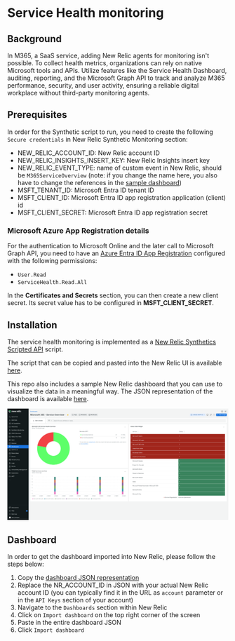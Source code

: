 # Service Health monitoring

## Background

In M365, a SaaS service, adding New Relic agents for monitoring isn't possible. To collect health metrics, organizations can rely on native Microsoft tools and APIs. Utilize features like the Service Health Dashboard, auditing, reporting, and the Microsoft Graph API to track and analyze M365 performance, security, and user activity, ensuring a reliable digital workplace without third-party monitoring agents.

## Prerequisites

In order for the Synthetic script to run, you need to create the following `Secure credentials` in New Relic Synthetic Monitoring section:

- NEW_RELIC_ACCOUNT_ID: New Relic account ID
- NEW_RELIC_INSIGHTS_INSERT_KEY: New Relic Insights insert key
- NEW_RELIC_EVENT_TYPE: name of custom event in New Relic, should be `M365ServiceOverview` (note: if you change the name here, you also have to change the references in the [sample dashboard](/service-health-overview/service-health-overview-dashboard.json))
- MSFT_TENANT_ID: Microsoft Entra ID tenant ID
- MSFT_CLIENT_ID: Microsoft Entra ID app registration application (client) id
- MSFT_CLIENT_SECRET: Microsoft Entra ID app registration secret

### Microsoft Azure App Registration details

For the authentication to Microsoft Online and the later call to Microsoft Graph API, you need to have an [Azure Entra ID App Registration](https://learn.microsoft.com/en-us/entra/identity-platform/permissions-consent-overview?WT.mc_id=Portal-Microsoft_AAD_RegisteredApps#using-the-admin-consent-endpoint) configured with the following permissions:

- `User.Read`
- `ServiceHealth.Read.All`

In the **Certificates and Secrets** section, you can then create a new client secret. Its secret value has to be configured in **MSFT_CLIENT_SECRET**.

## Installation

The service health monitoring is implemented as a [New Relic Synthetics Scripted API](https://docs.newrelic.com/docs/synthetics/synthetic-monitoring/scripting-monitors/write-synthetic-api-tests/) script.

The script that can be copied and pasted into the New Relic UI is available [here](/service-health-overview/service-health-overview.js).

This repo also includes a sample New Relic dashboard that you can use to visualize the data in a meaningful way. The JSON representation of the dashboard is available [here](/service-health-overview/service-health-overview-dashboard.json).

![service health overview dashboard](/service-health-overview/service-health-overview-dashboard.png)

## Dashboard

In order to get the dashboard imported into New Relic, please follow the steps below:

1. Copy the [dashboard JSON representation](/service-health-overview/service-health-overview-dashboard.json)
2. Replace the NR_ACCOUNT_ID in JSON with your actual New Relic account ID (you can typically find it in the URL as `account` parameter or in the `API Keys` section of your account)
3. Navigate to the `Dashboards` section within New Relic
4. Click on `Import dashboard` on the top right corner of the screen
5. Paste in the entire dashboard JSON
6. Click `Import dashboard`
